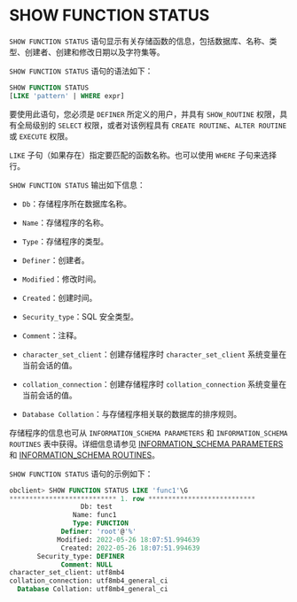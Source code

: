 # SHOW FUNCTION STATUS 

`SHOW FUNCTION STATUS` 语句显示有关存储函数的信息，包括数据库、名称、类型、创建者、创建和修改日期以及字符集等。

`SHOW FUNCTION STATUS` 语句的语法如下：

```sql
SHOW FUNCTION STATUS
[LIKE 'pattern' | WHERE expr]
```


要使用此语句，您必须是 `DEFINER` 所定义的用户，并具有 `SHOW_ROUTINE` 权限，具有全局级别的 `SELECT` 权限，或者对该例程具有 `CREATE ROUTINE`、`ALTER ROUTINE` 或 `EXECUTE` 权限。

`LIKE` 子句（如果存在）指定要匹配的函数名称。也可以使用 `WHERE` 子句来选择行。

`SHOW FUNCTION STATUS` 输出如下信息：

* `Db`：存储程序所在数据库名称。

* `Name`：存储程序的名称。

* `Type`：存储程序的类型。

* `Definer`：创建者。

* `Modified`：修改时间。

* `Created`：创建时间。

* `Security_type`：SQL 安全类型。 

* `Comment`：注释。

* `character_set_client`：创建存储程序时 `character_set_client` 系统变量在当前会话的值。

* `collation_connection`：创建存储程序时 `collation_connection` 系统变量在当前会话的值。

* `Database Collation`：与存储程序相关联的数据库的排序规则。



存储程序的信息也可从 `INFORMATION_SCHEMA PARAMETERS` 和 `INFORMATION_SCHEMA ROUTINES` 表中获得。详细信息请参见 [INFORMATION_SCHEMA PARAMETERS](../8.information_schema-dictionary-view-mysql/1.information_schema-parameters-mysql.md) 和 [INFORMATION_SCHEMA ROUTINES](../8.information_schema-dictionary-view-mysql/2.information_schema-routines-mysql.md)。

`SHOW FUNCTION STATUS` 语句的示例如下：

```sql
obclient> SHOW FUNCTION STATUS LIKE 'func1'\G
*************************** 1. row ***************************
                  Db: test
                Name: func1
                Type: FUNCTION
             Definer: 'root'@'%'
            Modified: 2022-05-26 18:07:51.994639
             Created: 2022-05-26 18:07:51.994639
       Security_type: DEFINER
             Comment: NULL
character_set_client: utf8mb4
collation_connection: utf8mb4_general_ci
  Database Collation: utf8mb4_general_ci
```
